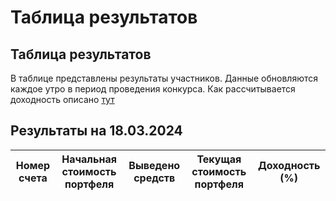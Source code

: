 # Таблица результатов  
## Таблица результатов  
В таблице представлены результаты участников. Данные обновляются каждое утро в период проведения конкурса. Как рассчитывается доходность описано [тут](/2024/calc)  
## Результаты на 18.03.2024  
| Номер счета | Начальная стоимость портфеля | Выведено средств | Текущая стоимость портфеля | Доходность (%) |
|-----|-----|-----|-----|-----|
